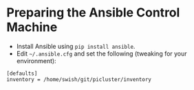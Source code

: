 # Preparing the Ansible Control Machine

* Install Ansible using `pip install ansible`.
* Edit `~/.ansible.cfg` and set the following (tweaking for your environment):

```
[defaults]
inventory = /home/swish/git/picluster/inventory
```

